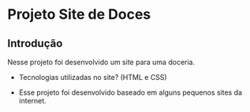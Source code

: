# Projeto Site de Doces

## Introdução

Nesse projeto foi desenvolvido um site para uma doceria.

* Tecnologias utilizadas no site? (HTML e CSS)

* Esse projeto foi desenvolvido baseado em alguns pequenos sites da internet.
